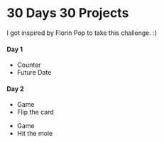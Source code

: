 # 30 Days 30 Projects

I got inspired by Florin Pop to take this challenge. :)

<h4>Day 1</h4>

<ul>
  <li>Counter</li>
  <li>Future Date</li>
</ul>

<h4>Day 2</h4>

<ul>
  <li>Game</li>
  <li>Flip the card</li>
</ul>

<ul>
  <li>Game</li>
  <li>Hit the mole</li>
</ul>

